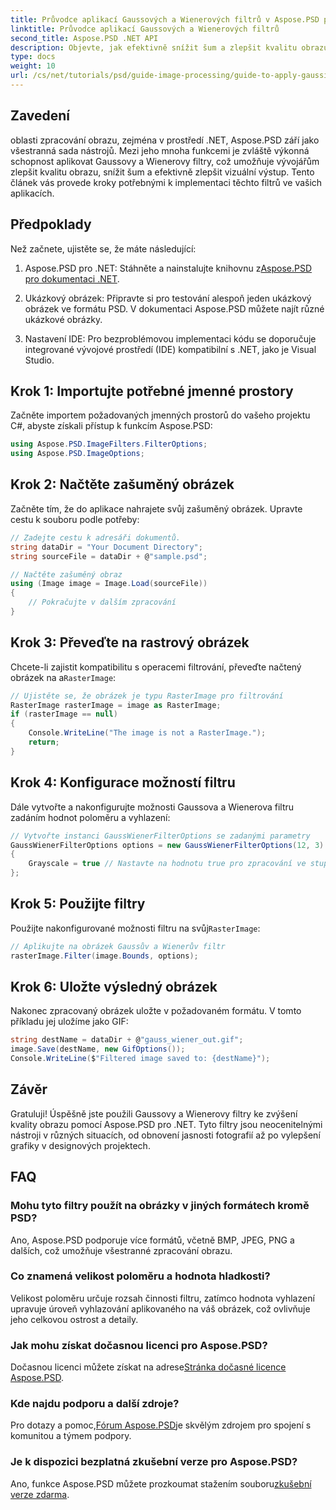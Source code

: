 ```yaml
---
title: Průvodce aplikací Gaussových a Wienerových filtrů v Aspose.PSD pro .NET
linktitle: Průvodce aplikací Gaussových a Wienerových filtrů
second_title: Aspose.PSD .NET API
description: Objevte, jak efektivně snížit šum a zlepšit kvalitu obrazu ve vašich aplikacích .NET pomocí Gaussových a Wienerových filtrů s Aspose.PSD. Tento komplexní průvodce vás provede procesem nastavení a filtrování.
type: docs
weight: 10
url: /cs/net/tutorials/psd/guide-image-processing/guide-to-apply-gaussian-wiener-filters/
---
```

## Zavedení

oblasti zpracování obrazu, zejména v prostředí .NET, Aspose.PSD září jako všestranná sada nástrojů. Mezi jeho mnoha funkcemi je zvláště výkonná schopnost aplikovat Gaussovy a Wienerovy filtry, což umožňuje vývojářům zlepšit kvalitu obrazu, snížit šum a efektivně zlepšit vizuální výstup. Tento článek vás provede kroky potřebnými k implementaci těchto filtrů ve vašich aplikacích.

## Předpoklady

Než začnete, ujistěte se, že máte následující:

1.  Aspose.PSD pro .NET: Stáhněte a nainstalujte knihovnu z[Aspose.PSD pro dokumentaci .NET](https://reference.aspose.com/psd/net/).
   
2. Ukázkový obrázek: Připravte si pro testování alespoň jeden ukázkový obrázek ve formátu PSD. V dokumentaci Aspose.PSD můžete najít různé ukázkové obrázky.

3. Nastavení IDE: Pro bezproblémovou implementaci kódu se doporučuje integrované vývojové prostředí (IDE) kompatibilní s .NET, jako je Visual Studio.

## Krok 1: Importujte potřebné jmenné prostory

Začněte importem požadovaných jmenných prostorů do vašeho projektu C#, abyste získali přístup k funkcím Aspose.PSD:

```csharp
using Aspose.PSD.ImageFilters.FilterOptions;
using Aspose.PSD.ImageOptions;
```

## Krok 2: Načtěte zašuměný obrázek

Začněte tím, že do aplikace nahrajete svůj zašuměný obrázek. Upravte cestu k souboru podle potřeby:

```csharp
// Zadejte cestu k adresáři dokumentů.
string dataDir = "Your Document Directory";
string sourceFile = dataDir + @"sample.psd";

// Načtěte zašuměný obraz
using (Image image = Image.Load(sourceFile))
{
    // Pokračujte v dalším zpracování
}
```

## Krok 3: Převeďte na rastrový obrázek

 Chcete-li zajistit kompatibilitu s operacemi filtrování, převeďte načtený obrázek na a`RasterImage`:

```csharp
// Ujistěte se, že obrázek je typu RasterImage pro filtrování
RasterImage rasterImage = image as RasterImage;
if (rasterImage == null)
{
    Console.WriteLine("The image is not a RasterImage.");
    return;
}
```

## Krok 4: Konfigurace možností filtru

Dále vytvořte a nakonfigurujte možnosti Gaussova a Wienerova filtru zadáním hodnot poloměru a vyhlazení:

```csharp
// Vytvořte instanci GaussWienerFilterOptions se zadanými parametry
GaussWienerFilterOptions options = new GaussWienerFilterOptions(12, 3)
{
    Grayscale = true // Nastavte na hodnotu true pro zpracování ve stupních šedi
};
```

## Krok 5: Použijte filtry

 Použijte nakonfigurované možnosti filtru na svůj`RasterImage`:

```csharp
// Aplikujte na obrázek Gaussův a Wienerův filtr
rasterImage.Filter(image.Bounds, options);
```

## Krok 6: Uložte výsledný obrázek

Nakonec zpracovaný obrázek uložte v požadovaném formátu. V tomto příkladu jej uložíme jako GIF:

```csharp
string destName = dataDir + @"gauss_wiener_out.gif";
image.Save(destName, new GifOptions());
Console.WriteLine($"Filtered image saved to: {destName}");
```

## Závěr

Gratuluji! Úspěšně jste použili Gaussovy a Wienerovy filtry ke zvýšení kvality obrazu pomocí Aspose.PSD pro .NET. Tyto filtry jsou neocenitelnými nástroji v různých situacích, od obnovení jasnosti fotografií až po vylepšení grafiky v designových projektech.

## FAQ

### Mohu tyto filtry použít na obrázky v jiných formátech kromě PSD?

Ano, Aspose.PSD podporuje více formátů, včetně BMP, JPEG, PNG a dalších, což umožňuje všestranné zpracování obrazu.

### Co znamená velikost poloměru a hodnota hladkosti?

Velikost poloměru určuje rozsah činnosti filtru, zatímco hodnota vyhlazení upravuje úroveň vyhlazování aplikovaného na váš obrázek, což ovlivňuje jeho celkovou ostrost a detaily.

### Jak mohu získat dočasnou licenci pro Aspose.PSD?

 Dočasnou licenci můžete získat na adrese[Stránka dočasné licence Aspose.PSD](https://purchase.conholdate.com/temporary-license/).

### Kde najdu podporu a další zdroje?

 Pro dotazy a pomoc,[Fórum Aspose.PSD](https://forum.aspose.com/c/psd/34)je skvělým zdrojem pro spojení s komunitou a týmem podpory.

### Je k dispozici bezplatná zkušební verze pro Aspose.PSD?

 Ano, funkce Aspose.PSD můžete prozkoumat stažením souboru[zkušební verze zdarma](https://releases.aspose.com/).